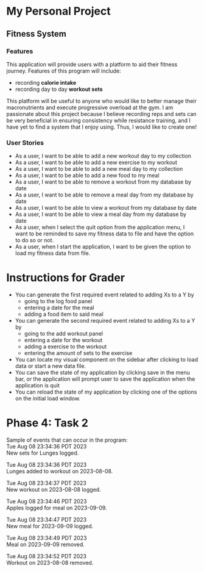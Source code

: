 # My Personal Project

## Fitness System

### Features

This application will provide users with a platform to aid 
their fitness journey. Features of this program will
include:
- recording **calorie intake**
- recording day to day **workout sets**

This platform will be useful to anyone who would like to better manage
their macronutrients and execute progressive overload at the gym. I am 
passionate about this project because I believe recording reps and sets
can be very beneficial in ensuring consistency while resistance training,
and I have yet to find a system that I enjoy using. Thus, I would like to
create one!

### User Stories

- As a user, I want to be able to add a new workout day to my collection 
- As a user, I want to be able to add a new exercise to my workout
- As a user, I want to be able to add a new meal day to my collection
- As a user, I want to be able to add a new food to my meal
- As a user, I want to be able to remove a workout from my database by date
- As a user, I want to be able to remove a meal day from my database by date
- As a user, I want to be able to view a workout from my database by date
- As a user, I want to be able to view a meal day from my database by date
- As a user, when I select the quit option from the application menu, I want to be reminded to save my fitness data
to file and have the option to do so or not. 
- As a user, when I start the application, I want to be given the option to load my fitness data from file.

# Instructions for Grader

- You can generate the first required event related to adding Xs to a Y by 
  - going to the log food panel 
  - entering a date for the meal
  - adding a food item to said meal
- You can generate the second required event related to adding Xs to a Y by 
  - going to the add workout panel
  - entering a date for the workout
  - adding a exercise to the workout
  - entering the amount of sets to the exercise
- You can locate my visual component on the sidebar after clicking to load data or start a new data file.
- You can save the state of my application by clicking save in the menu bar, or the application will prompt user to 
save the application when the application is quit
- You can reload the state of my application by clicking one of the options on the initial load window.


# Phase 4: Task 2
Sample of events that can occur in the program: <br>
Tue Aug 08 23:34:36 PDT 2023 <br>
New sets for Lunges logged.

Tue Aug 08 23:34:36 PDT 2023 <br>
Lunges added to workout on 2023-08-08.

Tue Aug 08 23:34:37 PDT 2023 <br>
New workout on 2023-08-08 logged.

Tue Aug 08 23:34:46 PDT 2023 <br>
Apples logged for meal on 2023-09-09.

Tue Aug 08 23:34:47 PDT 2023 <br>
New meal for 2023-09-09 logged.

Tue Aug 08 23:34:49 PDT 2023 <br>
Meal on 2023-09-09 removed.

Tue Aug 08 23:34:52 PDT 2023 <br>
Workout on 2023-08-08 removed.

